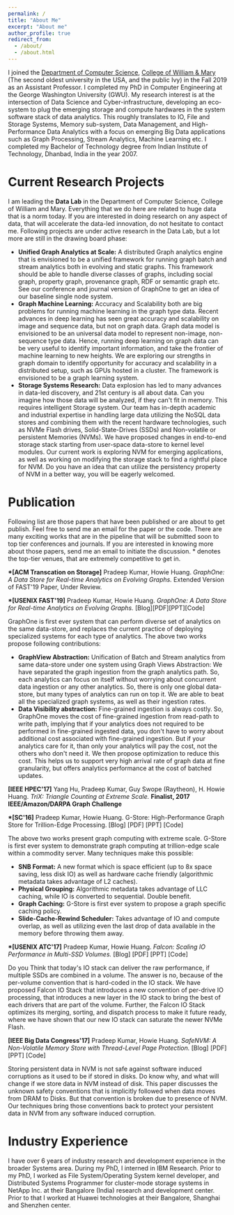 ```yaml
---
permalink: /
title: "About Me"
excerpt: "About me"
author_profile: true
redirect_from: 
  - /about/
  - /about.html
---
```


I joined the [Department of Computer Science](https://www.wm.edu/as/computerscience/), [College of William & Mary](https://www.wm.edu/) (The second oldest university in the USA, and the public Ivy) in the Fall 2019 as an Assistant Professor. I completed my PhD in Computer Engineering at the George Washington University (GWU). My research interest is at the intersection of Data Science and Cyber-infrastructure, developing an eco-system to plug the emerging storage and compute hardwares in the system software stack of data analytics. This roughly translates to IO, File and Storage Systems, Memory sub-system, Data Management, and High-Performance Data Analytics with a focus on emerging Big Data applications such as Graph Processing, Stream Analytics, Machine Learning etc. I completed my Bachelor of Technology degree from Indian Institute of Technology, Dhanbad, India in the year 2007.

Current Research Projects
======
I am leading the **Data Lab** in the Department of Computer Science, College of William and Mary. Everything that we do here are related to huge data that is a norm today. If you are interested in doing research on any aspect of data, that will accelerate the data-led innovation, do not hesitate to contact me. Following projects are under active research in the Data Lab, but a lot more are still in the drawing board phase:
- **Unified Graph Analytics at Scale:** A distributed Graph analytics engine that is envisioned to be a unified framework for running graph batch and stream analytics both in evolving and static graphs. This framework should be able to handle diverse classes of graphs, including social graph, property graph, provenance graph, RDF or semantic graph etc. See our conference and journal version of GraphOne to get an idea of our baseline single node system.
- **Graph Machine Learning:** Accuracy and Scalability both are big problems for running machine learning in the graph type data. Recent advances in deep learning has seen great accuracy and scalability on image and sequence data, but not on graph data. Graph data model is envisioned to be an universal data model to represent non-image, non-sequence type data. Hence, running deep learning on graph data can be very useful to identify important information, and take the frontier of machine learning to new heights. We are exploring our strengths in graph domain to identify opportunity for accuracy and scalability in a distributed setup, such as GPUs hosted in a cluster. The framework is envisioned to be a graph learning system.
- **Storage Systems Research:** Data explosion has led to many advances in data-led discovery, and 21st century is all about data. Can you imagine how those data will be analyzed, if they can't fit in memory. This requires intelligent Storage system. Our team has in-depth academic and industrial expertise in handling large data utilizing the NoSQL data stores and combining them with the recent hardware technologies, such as NVMe Flash drives, Solid-State-Drives (SSDs) and Non-volatile or persistent Memories (NVMs). We have proposed changes in end-to-end storage stack starting from user-space data-store to kernel level modules. Our current work is exploring NVM for emerging applications, as well as working on modifying the storage stack to find a rightful place for NVM. Do you have an idea that can utilize the persistency property of NVM in a better way, you will be eagerly welcomed.

Publication
======
Following list are those papers that have been published or are about to get publish. Feel free to send me an email for the paper or the code. There are many exciting works that are in the pipeline that will be submitted soon to top tier conferences and journals. If you are interested in knowing more about those papers, send me an email to initiate the discussion. * denotes the top-tier venues, that are extremely competitive to get in.

**\*[ACM Transcation on Storage]** Pradeep Kumar, Howie Huang. _GraphOne: A Data Store for Real-time Analytics on Evolving Graphs._ Extended Version of FAST'19 Paper, Under Review.

**\*[USENIX FAST'19]** Pradeep Kumar, Howie Huang. _GraphOne: A Data Store for Real-time Analytics on Evolving Graphs._ [Blog][PDF][PPT][Code]

GraphOne is first ever system that can perform diverse set of analytics on the same data-store, and replaces the current practice of deploying specialized systems for each type of analytics. The above two works propose following contributions:
- **GraphView Abstraction:** Unification of Batch and Stream analytics from same data-store under one system using Graph Views Abstraction: We have separated the graph ingestion from the graph analytics path. So, each analytics can focus on itself without worrying about concurrent data ingestion or any other analytics. So, there is only one global data-store, but many types of analytics can run on top it. We are able to beat all the specialized graph systems, as well as their ingestion rates.
- **Data Visibility abstraction:** Fine-grained ingestion is always costly. So, GraphOne moves the cost of fine-grained ingestion from read-path to write path, implying that if your analytics does not required to be performed in fine-grained ingested data, you don't have to worry about additional cost associated with fine-grained ingestion. But if your analytics care for it, than only your analytics will pay the cost, not the others who don't need it. We then propose optimization to reduce this cost. This helps us to support very high arrival rate of graph data at fine granularity, but offers analytics performance at the cost of batched updates.

**[IEEE HPEC'17]** Yang Hu, Pradeep Kumar, Guy Swope (Raytheon), H. Howie Huang. _TriX: Triangle Counting at Extreme Scale._ **Finalist, 2017 IEEE/Amazon/DARPA Graph Challenge**

**\*[SC'16]** Pradeep Kumar, Howie Huang. G-Store: High-Performance Graph Store for Trillion-Edge Processing. [Blog] [PDF] [PPT] [Code]

The above two works present graph computing with extreme scale. G-Store is first ever system to demonstrate graph computing at trillion-edge scale within a commodity server. Many techniques make this possible:

- **SNB Format:** A new format which is space efficient (up to 8x space saving, less disk IO) as well as hardware cache friendly (algorithmic metadata takes advantage of L2 caches).
- **Physical Grouping:** Algorithmic metadata takes advantage of LLC caching, while IO is converted to sequential. Double benefit.
- **Graph Caching:** G-Store is first ever system to propose a graph specific caching policy.
- **Slide-Cache-Rewind Scheduler:** Takes advantage of IO and compute overlap, as well as utilizing even the last drop of data available in the memory before throwing them away.

**\*[USENIX ATC'17]** Pradeep Kumar, Howie Huang. _Falcon: Scaling IO Performance in Multi-SSD Volumes._ [Blog] [PDF] [PPT] [Code]

Do you Think that today's IO stack can deliver the raw performance, if multiple SSDs are combined in a volume. The answer is no, because of the per-volume convention that is hard-coded in the IO stack. We have proposed Falcon IO Stack that introduces a new convention of per-drive IO processing, that introduces a new layer in the IO stack to bring the best of each drivers that are part of the volume. Further, the Falcon IO Stack optimizes its merging, sorting, and dispatch process to make it future ready, where we have shown that our new IO stack can saturate the newer NVMe Flash.

**[IEEE Big Data Congress'17]** Pradeep Kumar, Howie Huang. _SafeNVM: A Non-Volatile Memory Store with Thread-Level Page Protection._ [Blog] [PDF] [PPT] [Code]

Storing persistent data in NVM is not safe against software induced corruptions as it used to be if stored in disks. Do know why, and what will change if we store data in NVM instead of disk. This paper discusses the unknown safety conventions that is implicitly followed when data moves from DRAM to Disks. But that convention is broken due to presence of NVM. Our techniques bring those conventions back to protect your persistent data in NVM from any software induced corruption.

Industry Experience
======
I have over 6 years of industry research and development experience in the broader Systems area. During my PhD, I interned in IBM Research. Prior to my PhD, I worked as File System/Operating System kernel developer, and Distributed Systems Programmer for cluster-mode storage systems in NetApp Inc. at their Bangalore (India) research and development center. Prior to that I worked at Huawei technologies at their Bangalore, Shanghai and Shenzhen center.

